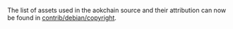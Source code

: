 The list of assets used in the aokchain source and their attribution can now be found in [contrib/debian/copyright](../contrib/debian/copyright).
